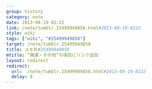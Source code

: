 ```yaml
---
group: history
category: note
date: 2013-08-19 02:22
link: /note/tumblr.25499949858.html#2013-08-19-0222
style: wiki
tags: ["wiki", "#25499949858"]
target: /note/tumblr.25499949858
title: メモ片#25499949858
mtitle: “関連・その他”の項目にリンク追加
layout: redirect
redirect:
  url:  /note/tumblr.25499949858.html#2013-08-19-0222
  delay: 0
---
```

